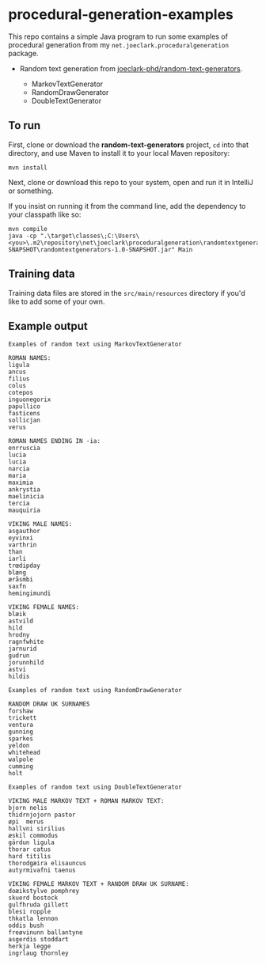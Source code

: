 # procedural-generation-examples

This repo contains a simple Java program to run some examples of procedural generation from my `net.joeclark.proceduralgeneration` package.

- Random text generation from [joeclark-phd/random-text-generators](https://github.com/joeclark-phd/random-text-generators).  

  - MarkovTextGenerator
  - RandomDrawGenerator
  - DoubleTextGenerator


## To run
First, clone or download the **random-text-generators** project, `cd` into that directory, and use Maven to install it to your local Maven repository: 

    mvn install

Next, clone or download this repo to your system, open and run it in IntelliJ or something.

If you insist on running it from the command line, add the dependency to your classpath like so:

    mvn compile
    java -cp ".\target\classes\;C:\Users\<you>\.m2\repository\net\joeclark\proceduralgeneration\randomtextgenerators\1.0-SNAPSHOT\randomtextgenerators-1.0-SNAPSHOT.jar" Main

## Training data
Training data files are stored in the `src/main/resources` directory if you'd like to add some of your own.

## Example output

    Examples of random text using MarkovTextGenerator
    
    ROMAN NAMES:
    ligula
    ancus
    filius
    colus
    cotepos
    inguonegorix
    papullico
    fasticens
    sollicjan
    verus
    
    ROMAN NAMES ENDING IN -ia:
    enrruscia
    lucia
    lucia
    narcia
    maria
    maximia
    ankrystia
    maelinicia
    tercia
    mauquiria
    
    VIKING MALE NAMES:
    asgauthor
    eyvinxi
    varthrin
    than
    iarli
    trœdipday
    blæng
    æråsmbi
    saxfn
    hemingimundi
    
    VIKING FEMALE NAMES:
    blæik
    astvild
    hild
    hrodny
    ragnfwhite
    jarnurid
    gudrun
    jorunnhild
    astvi
    hildis
    
    Examples of random text using RandomDrawGenerator
    
    RANDOM DRAW UK SURNAMES
    forshaw
    trickett
    ventura
    gunning
    sparkes
    yeldon
    whitehead
    walpole
    cumming
    holt
    
    Examples of random text using DoubleTextGenerator
    
    VIKING MALE MARKOV TEXT + ROMAN MARKOV TEXT:
    bjorn nelis
    thidrnjojorn pastor
    øpi  merus
    hallvni sirilius
    æskil commodus
    gärdun ligula
    thorar catus
    hard titilis
    thorodgæira elisauncus
    autyrmivafni taenus
    
    VIKING FEMALE MARKOV TEXT + RANDOM DRAW UK SURNAME:
    doæikstylve pomphrey
    skuerd bostock
    gulfhruda gillett
    blesi ropple
    thkatla lennon
    oddis bush
    freøvinunn ballantyne
    asgerdis stoddart
    herkja legge
    ingrlaug thornley
